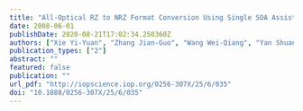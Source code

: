 ```yaml
---
title: "All-Optical RZ to NRZ Format Conversion Using Single SOA Assisted by Optical Band-Pass Filter"
date: 2008-06-01
publishDate: 2020-08-21T17:02:34.250360Z
authors: ["Xie Yi-Yuan", "Zhang Jian-Guo", "Wang Wei-Qiang", "Yan Shuang-Yi", "Xie Xiao-Ping"]
publication_types: ["2"]
abstract: ""
featured: false
publication: ""
url_pdf: "http://iopscience.iop.org/0256-307X/25/6/035"
doi: "10.1088/0256-307X/25/6/035"
---
```


